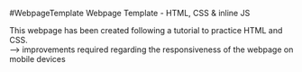 #WebpageTemplate
Webpage Template - HTML, CSS & inline JS

This webpage has been created following a tutorial to practice HTML and CSS.
<br> --> improvements required regarding the responsiveness of the webpage on mobile devices

